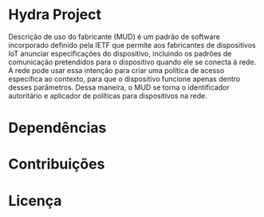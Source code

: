 # Hydra Project

Descrição de uso do fabricante (MUD) é um padrão de software incorporado definido pela IETF que permite aos fabricantes de dispositivos IoT anunciar especificações do dispositivo, incluindo os padrões de comunicação pretendidos para o dispositivo quando ele se conecta à rede. A rede pode usar essa intenção para criar uma política de acesso específica ao contexto, para que o dispositivo funcione apenas dentro desses parâmetros. Dessa maneira, o MUD se torna o identificador autoritário e aplicador de políticas para dispositivos na rede.



# Dependências


# Contribuições


# Licença

